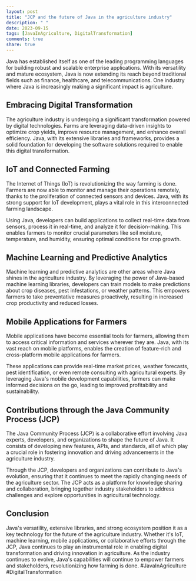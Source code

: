 ```yaml
---
layout: post
title: "JCP and the future of Java in the agriculture industry"
description: " "
date: 2023-09-15
tags: [JavaInAgriculture, DigitalTransformation]
comments: true
share: true
---
```


Java has established itself as one of the leading programming languages for building robust and scalable enterprise applications. With its versatility and mature ecosystem, Java is now extending its reach beyond traditional fields such as finance, healthcare, and telecommunications. One industry where Java is increasingly making a significant impact is agriculture.

## Embracing Digital Transformation

The agriculture industry is undergoing a significant transformation powered by digital technologies. Farms are leveraging data-driven insights to optimize crop yields, improve resource management, and enhance overall efficiency. Java, with its extensive libraries and frameworks, provides a solid foundation for developing the software solutions required to enable this digital transformation.

## IoT and Connected Farming

The Internet of Things (IoT) is revolutionizing the way farming is done. Farmers are now able to monitor and manage their operations remotely, thanks to the proliferation of connected sensors and devices. Java, with its strong support for IoT development, plays a vital role in this interconnected farming landscape.

Using Java, developers can build applications to collect real-time data from sensors, process it in real-time, and analyze it for decision-making. This enables farmers to monitor crucial parameters like soil moisture, temperature, and humidity, ensuring optimal conditions for crop growth.

## Machine Learning and Predictive Analytics

Machine learning and predictive analytics are other areas where Java shines in the agriculture industry. By leveraging the power of Java-based machine learning libraries, developers can train models to make predictions about crop diseases, pest infestations, or weather patterns. This empowers farmers to take preventative measures proactively, resulting in increased crop productivity and reduced losses.

## Mobile Applications for Farmers

Mobile applications have become essential tools for farmers, allowing them to access critical information and services wherever they are. Java, with its vast reach on mobile platforms, enables the creation of feature-rich and cross-platform mobile applications for farmers.

These applications can provide real-time market prices, weather forecasts, pest identification, or even remote consulting with agricultural experts. By leveraging Java's mobile development capabilities, farmers can make informed decisions on the go, leading to improved profitability and sustainability.

## Contributions through the Java Community Process (JCP)

The Java Community Process (JCP) is a collaborative effort involving Java experts, developers, and organizations to shape the future of Java. It consists of developing new features, APIs, and standards, all of which play a crucial role in fostering innovation and driving advancements in the agriculture industry.

Through the JCP, developers and organizations can contribute to Java's evolution, ensuring that it continues to meet the rapidly changing needs of the agriculture sector. The JCP acts as a platform for knowledge sharing and collaboration, bringing together industry stakeholders to address challenges and explore opportunities in agricultural technology.

## Conclusion

Java's versatility, extensive libraries, and strong ecosystem position it as a key technology for the future of the agriculture industry. Whether it's IoT, machine learning, mobile applications, or collaborative efforts through the JCP, Java continues to play an instrumental role in enabling digital transformation and driving innovation in agriculture. As the industry continues to evolve, Java's capabilities will continue to empower farmers and stakeholders, revolutionizing how farming is done. #JavaInAgriculture #DigitalTransformation